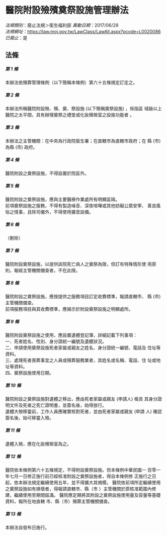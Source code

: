 # 醫院附設殮殯奠祭設施管理辦法

*法規類別*：廢止法規＞衛生福利部
*異動日期*：2017/06/29  
*法規網址*：https://law.moj.gov.tw/LawClass/LawAll.aspx?pcode=L0020086
*已廢止*：是


## 法條
##### 第 1 條
本辦法依殯葬管理條例（以下簡稱本條例）第六十五條規定訂定之。

##### 第 2 條
本辦法所稱醫院附設殮、殯、奠、祭設施 (以下簡稱奠祭設施) ，係指區
域級以上醫院之太平間，具有辦理奠祭之禮堂或化妝殯殮室之設施功能者
。

##### 第 3 條
本辦法之主管機關：在中央為行政院衛生署；在直轄市為直轄市政府；在
縣 (市) 為縣 (市) 政府。

##### 第 4 條
醫院附設之奠祭設施，不得設置於院區外。

##### 第 5 條
醫院附設之奠祭設施，應與主要醫療作業處所有明顯區隔。            
前項奠祭設施之服務，不得有製造噪音、深夜喧嘩或其他妨礙公眾安寧、
善良風俗之情事，且除司儀外，不得使用擴音設備。

##### 第 6 條
（刪除）

##### 第 7 條
醫院附設奠祭設施，以提供該院死亡病人之奠祭為限，但訂有特殊情形使
用原則，報經主管機關備查者，不在此限。

##### 第 8 條
醫院附設之奠祭設施，應按提供之服務項目訂定收費標準，報請直轄市、
縣 (市) 主管機關備查。                                          
前項服務項目與其收費標準，應揭示於附設奠祭設施之明顯處所。

##### 第 9 條
醫院附設奠祭設施之使用，應設置遺體登記簿，詳細記載下列事項：    
一、死者姓名、性別、身分證統一編號及遺體狀況。                  
二、申請使用奠祭設施死者家屬或親友之姓名、身分證統一編號、電話及
    住址等資料。                                                
三、處理死者喪葬事宜之人員或殯葬服務業者，其姓名或名稱、電話、住
    址或地址等資料。                                            
四、奠祭設施使用日期。

##### 第 10 條
醫院附設之奠祭設施對遺體之移出，應由死者家屬或親友 (申請人) 檢具
其身分證明文件及死者之死亡證明書，並簽名後，始得放行。          
遺體大殮移靈前，工作人員應確實核對死者，並由死者家屬或親友 (申請
人) 確認簽名後，始可移靈入殮。

##### 第 11 條
遺體入殮，應在化妝殯殮室為之。

##### 第 12 條
醫院依本條例第六十五條規定，不得附設奠祭設施。但本條例中華民國一
百零一年七月一日修正施行前已經核准附設之奠祭設施者，得自本條例修
正施行之日起，依本辦法規定繼續使用五年，並不得擴大其規模。
醫院依前項所定繼續使用之奠祭設施如有損壞者，得報請直轄市、縣（市
）主管機關於原核准範圍內修建，繼續使用至期間屆滿。
醫院應定期將其附設之奠祭設施使用量及容量等基礎資料，報所在地直轄
市、縣（市）殯葬主管機關備查。

##### 第 13 條
本辦法自發布日施行。


